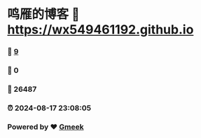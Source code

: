 # 鸣雁的博客 :link: https://wx549461192.github.io 
### :page_facing_up: [9](https://wx549461192.github.io/tag.html) 
### :speech_balloon: 0 
### :hibiscus: 26487 
### :alarm_clock: 2024-08-17 23:08:05 
### Powered by :heart: [Gmeek](https://github.com/Meekdai/Gmeek)
